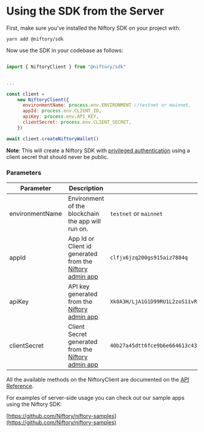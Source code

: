 # Using the SDK from the Server

First, make sure you've installed the Niftory SDK on your project with:

```
yarn add @niftory/sdk
```

Now use the SDK in your codebase as follows:

```javascript

import { NiftoryClient } from "@niftory/sdk"


...

const client =
    new NiftoryClient({
      environmentName: process.env.ENVIRONMENT //testnet or mainnet,
      appId: process.env.CLIENT_ID,
      apiKey: process.env.API_KEY,
      clientSecret: process.env.CLIENT_SECRET,
    })

await client.createNiftoryWallet()
```

**Note**: This will create a Niftory SDK with [privileged authentication](../../core-concepts/authentication/privileged-authentication.md) using a client secret that should never be public.&#x20;

### Parameters

<table><thead><tr><th width="188">Parameter</th><th width="224">Description</th><th>Example Value</th></tr></thead><tbody><tr><td>environmentName</td><td>Environment of the blockchain the app will run on.</td><td><code>testnet</code> or <code>mainnet</code></td></tr><tr><td>appId</td><td>App Id or Client id generated from the <a href="https://admin.niftory.com/">Niftory admin app</a></td><td><code>clfjx6jzq200gs915aiz7884q</code></td></tr><tr><td>apiKey</td><td>API key generated from the <a href="https://admin.niftory.com/">Niftory admin app</a></td><td><code>Xk0A3H/LjA1G1D99RU1L2zoS11vR1ZJs2m6Ncqu0tdA=</code></td></tr><tr><td>clientSecret</td><td>Client Secret generated from the <a href="https://admin.niftory.com/">Niftory admin app</a></td><td><code>40b27a45dtt6fce9b6e664613c43250aea67912wbfbcba263f1b57dce2c7b9ed6045f1d72dd3ca2f000070bc7a6af795c4c0c6fee70l0f3d2f290102b308aaba</code></td></tr></tbody></table>

All the available methods on the NiftoryClient are documented on the [API Reference](https://sdk.niftory.com/classes/NiftoryClient.html).



For examples of server-side usage you can check out our sample apps using the Niftory SDK:

[https://github.com/Niftory/niftory-samples](https://github.com/Niftory/niftory-samples)

